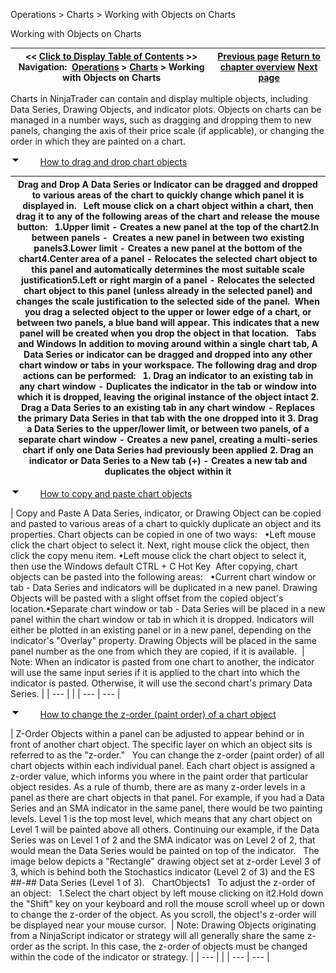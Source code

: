 ﻿


Operations \> Charts \> Working with Objects on Charts






















Working with Objects on Charts







| \<\< [Click to Display Table of Contents](chart_objects.md) \>\> **Navigation:**     [Operations](operations-1.md) \> [Charts](charts-1.md) \> Working with Objects on Charts | [Previous page](chart_panels-1.md) [Return to chapter overview](charts-1.md) [Next page](working_with_price_data-1.md) |
| --- | --- |














Charts in NinjaTrader can contain and display multiple objects, including Data Series, Drawing Objects, and indicator plots. Objects on charts can be managed in a number ways, such as dragging and dropping them to new panels, changing the axis of their price scale (if applicable), or changing the order in which they are painted on a chart.


![tog_minus](tog_minus-1.gif)        [How to drag and drop chart objects](javascript:HMToggle('toggle','HowToDragAndDropChartObjects','HowToDragAndDropChartObjects_ICON'))




| Drag and Drop A Data Series or Indicator can be dragged and dropped to various areas of the chart to quickly change which panel it is displayed in.    Left mouse click on a chart object within a chart, then drag it to any of the following areas of the chart and release the mouse button:   1\.Upper limit \- Creates a new panel at the top of the chart2\.In between panels \-  Creates a new panel in between two existing panels3\.Lower limit \- Creates a new panel at the bottom of the chart4\.Center area of a panel \- Relocates the selected chart object to this panel and automatically determines the most suitable scale justification5\.Left or right margin of a panel \- Relocates the selected chart object to this panel (unless already in the selected panel) and changes the scale justification to the selected side of the panel.  When you drag a selected object to the upper or lower edge of a chart, or between two panels, a blue band will appear. This indicates that a new panel will be created when you drop the object in that location.   Tabs and Windows In addition to moving around within a single chart tab, A Data Series or indicator can be dragged and dropped into any other chart window or tabs in your workspace. The following drag and drop actions can be performed:   1\. Drag an indicator to an existing tab in any chart window \- Duplicates the indicator in the tab or window into which it is dropped, leaving the original instance of the object intact 2\. Drag a Data Series to an existing tab in any chart window \- Replaces the primary Data Series in that tab with the one dropped into it 3\. Drag a Data Series to the upper/lower limit, or between two panels, of a separate chart window \- Creates a new panel, creating a multi\-series chart if only one Data Series had previously been applied  2\. Drag an indicator or Data Series to a New tab (\+) \- Creates a new tab and duplicates the object within it |
| --- |



![tog_minus](tog_minus-1.gif)        [How to copy and paste chart objects](javascript:HMToggle('toggle','HowToCopyAndPasteChartObjects','HowToCopyAndPasteChartObjects_ICON'))




| Copy and Paste A Data Series, indicator, or Drawing Object can be copied and pasted to various areas of a chart to quickly duplicate an object and its properties. Chart objects can be copied in one of two ways:   •Left mouse click the chart object to select it. Next, right mouse click the object, then click the copy menu item. •Left mouse click the chart object to select it, then use the Windows default CTRL \+ C Hot Key  After copying, chart objects can be pasted into the following areas:   •Current chart window or tab \- Data Series and indicators will be duplicated in a new panel. Drawing Objects will be pasted with a slight offset from the copied object's location.•Separate chart window or tab \- Data Series will be placed in a new panel within the chart window or tab in which it is dropped. Indicators will either be plotted in an existing panel or in a new panel, depending on the indicator's "Overlay" property. Drawing Objects will be placed in the same panel number as the one from which they are copied, if it is available.    | Note: When an indicator is pasted from one chart to another, the indicator will use the same input series if it is applied to the chart into which the indicator is pasted. Otherwise, it will use the second chart's primary Data Series. | | --- | |
| --- | --- |



![tog_minus](tog_minus-1.gif)        [How to change the z\-order (paint order) of a chart object](javascript:HMToggle('toggle','HowToChangeTheZorderpaintOrderOfAChartObject','HowToChangeTheZorderpaintOrderOfAChartObject_ICON'))




| Z\-Order Objects within a panel can be adjusted to appear behind or in front of another chart object. The specific layer on which an object sits is referred to as the "z\-order."   You can change the z\-order (paint order) of all chart objects within each individual panel. Each chart object is assigned a z\-order value, which informs you where in the paint order that particular object resides. As a rule of thumb, there are as many z\-order levels in a panel as there are chart objects in that panel. For example, if you had a Data Series and an SMA indicator in the same panel, there would be two painting levels. Level 1 is the top most level, which means that any chart object on Level 1 will be painted above all others. Continuing our example, if the Data Series was on Level 1 of 2 and the SMA indicator was on Level 2 of 2, that would mean the Data Series would be painted on top of the indicator.   The image below depicts a "Rectangle" drawing object set at z\-order Level 3 of 3, which is behind both the Stochastics indicator (Level 2 of 3\) and the ES \#\#\-\#\# Data Series (Level 1 of 3\).   ChartObjects1   To adjust the z\-order of an object:   1\.Select the chart object by left mouse clicking on it2\.Hold down the "Shift" key on your keyboard and roll the mouse scroll wheel up or down to change the z\-order of the object. As you scroll, the object's z\-order will be displayed near your mouse cursor.    | Note: Drawing Objects originating from a NinjaScript indicator or strategy will all generally share the same z\-order as the script. In this case, the z\-order of objects must be changed within the code of the indicator or strategy. | | --- | |
| --- | --- |










